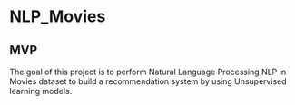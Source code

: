 # NLP_Movies
## MVP

The goal of this project is to perform Natural Language Processing NLP in Movies dataset to build a recommendation system by using Unsupervised learning models.


